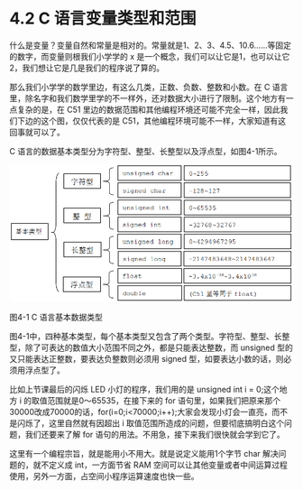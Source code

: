 # 4.2 C 语言变量类型和范围

什么是变量？变量自然和常量是相对的。常量就是1、2、3、4.5、10.6......等固定的数字，而变量则根我们小学学的 x 是一个概念，我们可以让它是1，也可以让它2，我们想让它是几是我们的程序说了算的。

那么我们小学学的数学里边，有这么几类，正数、负数、整数和小数。在 C 语言里，除名字和我们数学里学的不一样外，还对数据大小进行了限制。这个地方有一点复杂的是，在 C51 里边的数据范围和其他编程环境还可能不完全一样，因此我们下边的这个图，仅仅代表的是 C51，其他编程环境可能不一样，大家知道有这回事就可以了。

C 语言的数据基本类型分为字符型、整型、长整型以及浮点型，如图4-1所示。

![](images/45.png)

图4-1 C 语言基本数据类型

图4-1中，四种基本类型，每个基本类型又包含了两个类型。字符型、整型、长整型，除了可表达的数值大小范围不同之外，都是只能表达整数，而 unsigned 型的又只能表达正整数，要表达负整数则必须用 signed 型，如要表达小数的话，则必须用浮点型了。

比如上节课最后的闪烁 LED 小灯的程序，我们用的是 unsigned int i = 0;这个地方 i 的取值范围就是0～65535，在接下来的 for 语句里，如果我们把原来那个30000改成70000的话，for(i=0;i<70000;i++);大家会发现小灯会一直亮，而不是闪烁了，这里自然就有因超出 i 取值范围所造成的问题，但要彻底搞明白这个问题，我们还要来了解 for 语句的用法。不用急，接下来我们很快就会学到它了。

这里有一个编程宗旨，就是能用小不用大。就是说定义能用1个字节 char 解决问题的，就不定义成 int，一方面节省 RAM 空间可以让其他变量或者中间运算过程使用，另外一方面，占空间小程序运算速度也快一些。
